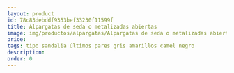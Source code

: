 ```yaml
---
layout: product
id: 78c83debddf9353bef33230f11599f
title: Alpargatas de seda o metalizadas abiertas
image: img/productos/alpargatas/Alpargatas de seda o metalizadas abiertas==tipo sandalia últimos pares gris amarillos camel negro.webp
price: 
tags: tipo sandalia últimos pares gris amarillos camel negro
description: 
order: 0
---
```

